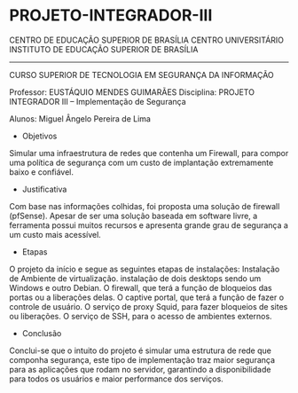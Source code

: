 # PROJETO-INTEGRADOR-III
CENTRO DE EDUCAÇÃO SUPERIOR DE BRASÍLIA
CENTRO UNIVERSITÁRIO INSTITUTO DE EDUCAÇÃO SUPERIOR DE BRASÍLIA 
______________________________________________________________________
CURSO SUPERIOR DE TECNOLOGIA EM 
SEGURANÇA DA INFORMAÇÃO 

Professor: EUSTÁQUIO MENDES GUIMARÃES
Disciplina: PROJETO INTEGRADOR III – Implementação de Segurança

Alunos: Miguel Ângelo Pereira de Lima

- Objetivos

 Simular uma infraestrutura de redes que contenha um Firewall, para compor uma política de segurança com um custo de implantação extremamente baixo e confiável.

- Justificativa

Com base nas informações colhidas, foi proposta uma solução de firewall (pfSense). Apesar de ser uma solução baseada em software livre, a ferramenta possui muitos recursos e apresenta grande grau de segurança a um custo mais acessível.

- Etapas

O projeto da início e segue as seguintes etapas de instalações: Instalação de Ambiente de virtualização. instalação de dois desktops sendo um Windows e outro Debian. O firewall, que terá a função de bloqueios das portas ou a liberações delas. O captive portal, que terá a função de fazer o controle de usuário. O serviço de proxy Squid, para fazer bloqueios de sites ou liberações. O serviço de SSH, para o acesso de ambientes externos.

- Conclusão

Conclui-se que o intuito do projeto é simular uma estrutura de rede que componha segurança, este tipo de implementação traz maior segurança para as aplicações que rodam no servidor, garantindo a disponibilidade para todos os usuários e maior performance dos serviços.

